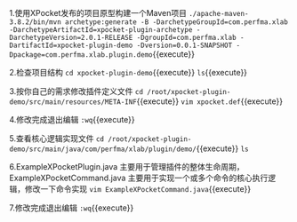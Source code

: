 
1.使用XPocket发布的项目原型构建一个Maven项目
`./apache-maven-3.8.2/bin/mvn archetype:generate -B -DarchetypeGroupId=com.perfma.xlab -DarchetypeArtifactId=xpocket-plugin-archetype -DarchetypeVersion=2.0.1-RELEASE -DgroupId=com.perfma.xlab -DartifactId=xpocket-plugin-demo -Dversion=0.0.1-SNAPSHOT -Dpackage=com.perfma.xlab.plugin.demo`{{execute}}

2.检查项目结构
`cd xpocket-plugin-demo`{{execute}}
`ls`{{execute}}

3.按你自己的需求修改插件定义文件
`cd /root/xpocket-plugin-demo/src/main/resources/META-INF`{{execute}}
`vim xpocket.def`{{execute}}

4.修改完成退出编辑
`:wq`{{execute}}

5.查看核心逻辑实现文件
`cd /root/xpocket-plugin-demo/src/main/java/com/perfma/xlab/plugin/demo/`{{execute}}
`ls`

6.ExampleXPocketPlugin.java 主要用于管理插件的整体生命周期，ExampleXPocketCommand.java 主要用于实现一个或多个命令的核心执行逻辑，修改一下命令实现
`vim ExampleXPocketCommand.java`{{execute}}

7.修改完成退出编辑
`:wq`{{execute}}
